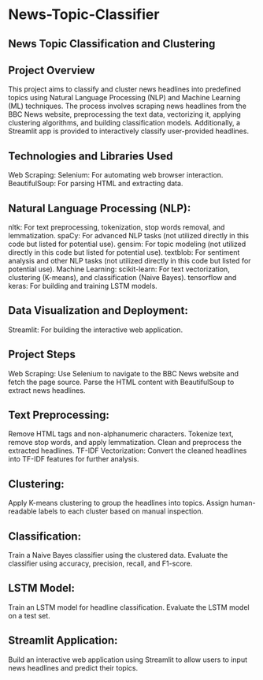 # News-Topic-Classifier
## News Topic Classification and Clustering
## Project Overview
This project aims to classify and cluster news headlines into predefined topics using Natural Language Processing (NLP) and Machine Learning (ML) techniques. The process involves scraping news headlines from the BBC News website, preprocessing the text data, vectorizing it, applying clustering algorithms, and building classification models. Additionally, a Streamlit app is provided to interactively classify user-provided headlines.

## Technologies and Libraries Used
Web Scraping:
Selenium: For automating web browser interaction.
BeautifulSoup: For parsing HTML and extracting data.

## Natural Language Processing (NLP):
nltk: For text preprocessing, tokenization, stop words removal, and lemmatization.
spaCy: For advanced NLP tasks (not utilized directly in this code but listed for potential use).
gensim: For topic modeling (not utilized directly in this code but listed for potential use).
textblob: For sentiment analysis and other NLP tasks (not utilized directly in this code but listed for potential use).
Machine Learning:
scikit-learn: For text vectorization, clustering (K-means), and classification (Naive Bayes).
tensorflow and keras: For building and training LSTM models.
## Data Visualization and Deployment:
Streamlit: For building the interactive web application.

## Project Steps
Web Scraping:
Use Selenium to navigate to the BBC News website and fetch the page source.
Parse the HTML content with BeautifulSoup to extract news headlines.

## Text Preprocessing:
Remove HTML tags and non-alphanumeric characters.
Tokenize text, remove stop words, and apply lemmatization.
Clean and preprocess the extracted headlines.
TF-IDF Vectorization:
Convert the cleaned headlines into TF-IDF features for further analysis.

## Clustering:
Apply K-means clustering to group the headlines into topics.
Assign human-readable labels to each cluster based on manual inspection.

## Classification:
Train a Naive Bayes classifier using the clustered data.
Evaluate the classifier using accuracy, precision, recall, and F1-score.

## LSTM Model:
Train an LSTM model for headline classification.
Evaluate the LSTM model on a test set.

## Streamlit Application:
Build an interactive web application using Streamlit to allow users to input news headlines and predict their topics.
